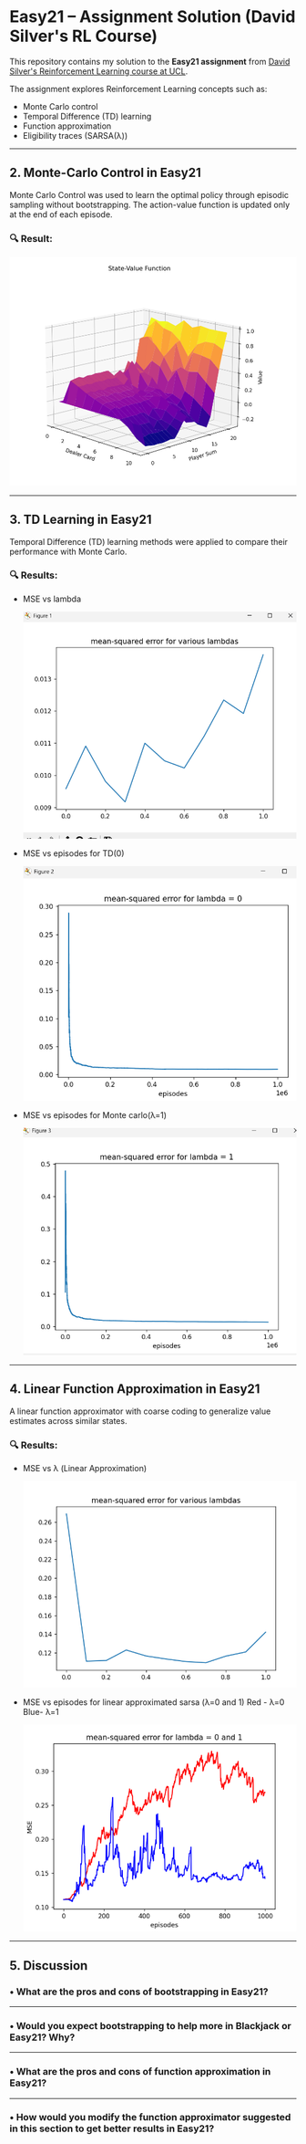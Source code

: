# Easy21 – Assignment Solution (David Silver's RL Course)

This repository contains my solution to the **Easy21 assignment** from [David Silver's Reinforcement Learning course at UCL](http://www0.cs.ucl.ac.uk/staff/d.silver/web/Teaching.html).

The assignment explores Reinforcement Learning concepts such as:
- Monte Carlo control
- Temporal Difference (TD) learning
- Function approximation
- Eligibility traces (SARSA(λ))

---

## 2. Monte-Carlo Control in Easy21

Monte Carlo Control was used to learn the optimal policy through episodic sampling without bootstrapping. The action-value function is updated only at the end of each episode.

### 🔍 Result:

![Monte Carlo Value Function](/easy21_plots/MC_value.png)

---

## 3. TD Learning in Easy21

Temporal Difference (TD) learning methods were applied to compare their performance with Monte Carlo.

### 🔍 Results:

- MSE vs lambda
  
  ![.](/easy21_plots/MSEvslambda_sarsa.png)

- MSE vs episodes for TD(0)

  ![.](/easy21_plots/MSE_0_sarsa.png)

- MSE vs episodes for Monte carlo(λ=1)

  ![.](/easy21_plots/MSE_1_sarsa.png)

---

## 4. Linear Function Approximation in Easy21

A linear function approximator with coarse coding to generalize value estimates across similar states.

### 🔍 Results:

- MSE vs λ (Linear Approximation)

  ![MSE vs Lambda](/easy21_plots/MSEvslambda_linear_approx.png)

- MSE vs episodes for linear approximated sarsa (λ=0 and 1)
  Red - λ=0
  Blue- λ=1
  
  ![.](/easy21_plots/MSE_0_1_linear_approx.png)

---

## 5. Discussion

### • What are the pros and cons of bootstrapping in Easy21?



---

### • Would you expect bootstrapping to help more in Blackjack or Easy21? Why?



---

### • What are the pros and cons of function approximation in Easy21?



---

### • How would you modify the function approximator suggested in this section to get better results in Easy21?


